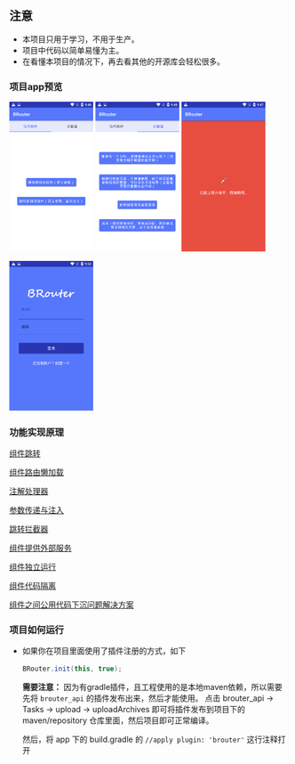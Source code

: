 

## 注意
- 本项目只用于学习，不用于生产。
- 项目中代码以简单易懂为主。
- 在看懂本项目的情况下，再去看其他的开源库会轻松很多。

### 项目app预览

<img src="img/preview1.png" width="30%"> <img src="img/preview2.png" width="30%"> <img src="img/preview3.png" width="30%">

<img src="img/preview4.png" width="30%">  


### 功能实现原理

[组件跳转](组件跳转.md)

[组件路由懒加载](组件路由懒加载.md)

[注解处理器](注解处理器要点.md)

[参数传递与注入](参数传递与注入.md)

[跳转拦截器](跳转拦截器.md)

[组件提供外部服务](组件提供外部服务.md)

[组件独立运行](组件独立运行.md)

[组件代码隔离](组件代码隔离.md)

[组件之间公用代码下沉问题解决方案](组件之间公用代码下沉问题解决方案.md)



### 项目如何运行
- 如果你在项目里面使用了插件注册的方式，如下

    ```java
    BRouter.init(this, true);
    ```

    **需要注意：** 因为有gradle插件，且工程使用的是本地maven依赖，所以需要先将 `brouter_api` 的插件发布出来，然后才能使用。
    点击 brouter_api -> Tasks -> upload -> uploadArchives 即可将插件发布到项目下的 maven/repository  仓库里面，然后项目即可正常编译。
    
    然后，将 app 下的 build.gradle 的 `//apply plugin: 'brouter'` 这行注释打开